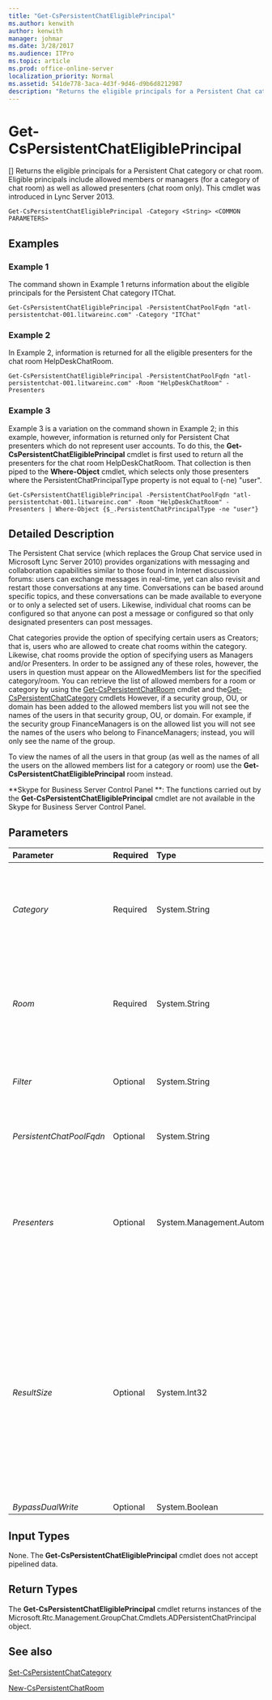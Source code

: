 ```yaml
---
title: "Get-CsPersistentChatEligiblePrincipal"
ms.author: kenwith
author: kenwith
manager: johmar
ms.date: 3/28/2017
ms.audience: ITPro
ms.topic: article
ms.prod: office-online-server
localization_priority: Normal
ms.assetid: 541de778-3aca-4d3f-9d46-d9b6d8212987
description: "Returns the eligible principals for a Persistent Chat category or chat room. Eligible principals include allowed members or managers (for a category of chat room) as well as allowed presenters (chat room only). This cmdlet was introduced in Lync Server 2013."
---
```


# Get-CsPersistentChatEligiblePrincipal
[]
Returns the eligible principals for a Persistent Chat category or chat room. Eligible principals include allowed members or managers (for a category of chat room) as well as allowed presenters (chat room only). This cmdlet was introduced in Lync Server 2013.
  
```
Get-CsPersistentChatEligiblePrincipal -Category <String> <COMMON PARAMETERS>

```

## Examples
<a name="Examples"> </a>

### Example 1

The command shown in Example 1 returns information about the eligible principals for the Persistent Chat category ITChat.
  
```
Get-CsPersistentChatEligiblePrincipal -PersistentChatPoolFqdn "atl-persistentchat-001.litwareinc.com" -Category "ITChat"
```

### Example 2

In Example 2, information is returned for all the eligible presenters for the chat room HelpDeskChatRoom.
  
```
Get-CsPersistentChatEligiblePrincipal -PersistentChatPoolFqdn "atl-persistentchat-001.litwareinc.com" -Room "HelpDeskChatRoom" -Presenters
```

### Example 3

Example 3 is a variation on the command shown in Example 2; in this example, however, information is returned only for Persistent Chat presenters which do not represent user accounts. To do this, the **Get-CsPersistentChatEligiblePrincipal** cmdlet is first used to return all the presenters for the chat room HelpDeskChatRoom. That collection is then piped to the **Where-Object** cmdlet, which selects only those presenters where the PersistentChatPrincipalType property is not equal to (-ne) "user".
  
```
Get-CsPersistentChatEligiblePrincipal -PersistentChatPoolFqdn "atl-persistentchat-001.litwareinc.com" -Room "HelpDeskChatRoom" -Presenters | Where-Object {$_.PersistentChatPrincipalType -ne "user"}
```

## Detailed Description
<a name="DetailedDescription"> </a>

The Persistent Chat service (which replaces the Group Chat service used in Microsoft Lync Server 2010) provides organizations with messaging and collaboration capabilities similar to those found in Internet discussion forums: users can exchange messages in real-time, yet can also revisit and restart those conversations at any time. Conversations can be based around specific topics, and these conversations can be made available to everyone or to only a selected set of users. Likewise, individual chat rooms can be configured so that anyone can post a message or configured so that only designated presenters can post messages.
  
Chat categories provide the option of specifying certain users as Creators; that is, users who are allowed to create chat rooms within the category. Likewise, chat rooms provide the option of specifying users as Managers and/or Presenters. In order to be assigned any of these roles, however, the users in question must appear on the AllowedMembers list for the specified category/room. You can retrieve the list of allowed members for a room or category by using the [Get-CsPersistentChatRoom](get-cspersistentchatroom.md) cmdlet and the[Get-CsPersistentChatCategory](get-cspersistentchatcategory.md) cmdlets However, if a security group, OU, or domain has been added to the allowed members list you will not see the names of the users in that security group, OU, or domain. For example, if the security group FinanceManagers is on the allowed list you will not see the names of the users who belong to FinanceManagers; instead, you will only see the name of the group.
  
To view the names of all the users in that group (as well as the names of all the users on the allowed members list for a category or room) use the **Get-CsPersistentChatEligiblePrincipal** room instead.
  
 **Skype for Business Server Control Panel **: The functions carried out by the **Get-CsPersistentChatEligiblePrincipal** cmdlet are not available in the Skype for Business Server Control Panel.
  
## Parameters
<a name="DetailedDescription"> </a>

|**Parameter**|**Required**|**Type**|**Description**|
|:-----|:-----|:-----|:-----|
| _Category_ <br/> |Required  <br/> |System.String  <br/> |Name of the Group Chat category for which eligible principals are to be returned. You must use either the Category or the Room parameter when calling the **Get-CsPersistentChatEligiblePrincipal** cmdlet; however, you cannot use both of those parameters in the same command. <br/> |
| _Room_ <br/> |Required  <br/> |System.String  <br/> |Name of the Group Chat room for which eligible principals are to be returned. You must use either the Category or the Room parameter when calling the **Get-CsPersistentChatEligiblePrincipal** cmdlet; however, you cannot use both of those parameters in the same command. <br/> |
| _Filter_ <br/> |Optional  <br/> |System.String  <br/> |Provides a way to filter for eligible principals by using a wildcard search. For example:  <br/>  `-Filter "*smith*"` <br/> Note that the Filter parameter can only filter on user SIP addresses.  <br/> |
| _PersistentChatPoolFqdn_ <br/> |Optional  <br/> |System.String  <br/> |Fully qualified domain name of the persistent Chat pool. For example:  <br/>  `-PersistentChatPoolFqdn "atl-persistentchat-001.litwareinc.com"` <br/> |
| _Presenters_ <br/> |Optional  <br/> |System.Management.Automation.SwitchParameter  <br/> |When included in the command, returns the eligible presenters for a Persistent Chat chat room. When not included in the command, the **Get-CsPersistentChatEligiblePrincipal** cmdlet returns eligible members and managers instead. <br/> This parameter can only be used along with the Room parameter, and can only return information for rooms configured as auditoriums.  <br/> |
| _ResultSize_ <br/> |Optional  <br/> |System.Int32  <br/> |Enables you to limit the number of records returned by the cmdlet. For example, to return seven Persistent Chat principals (regardless of the number of users that are in your forest) include the ResultSize parameter and set the parameter value to 7. Note that there is no way to guarantee which seven principals will be returned.  <br/> The result size can be set to any whole number between 0 and 2147483647, inclusive. If set to 0 the command will run, but no data will be returned. If you set the ResultSize to 7 but you have only three principals in your forest, the command will return those three principals, and then complete without error.  <br/> |
| _BypassDualWrite_ <br/> |Optional  <br/> |System.Boolean  <br/> |PARAMVALUE: $true | $false  <br/> |
   
## Input Types
<a name="InputTypes"> </a>

None. The **Get-CsPersistentChatEligiblePrincipal** cmdlet does not accept pipelined data.
  
## Return Types
<a name="ReturnTypes"> </a>

The **Get-CsPersistentChatEligiblePrincipal** cmdlet returns instances of the Microsoft.Rtc.Management.GroupChat.Cmdlets.ADPersistentChatPrincipal object.
  
## See also
<a name="ReturnTypes"> </a>

#### 

[Set-CsPersistentChatCategory](set-cspersistentchatcategory.md)
  
[New-CsPersistentChatRoom](new-cspersistentchatroom.md)

